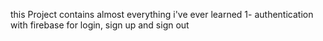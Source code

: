 this Project contains almost everything i've ever learned
1- authentication with firebase for login, sign up and sign out  